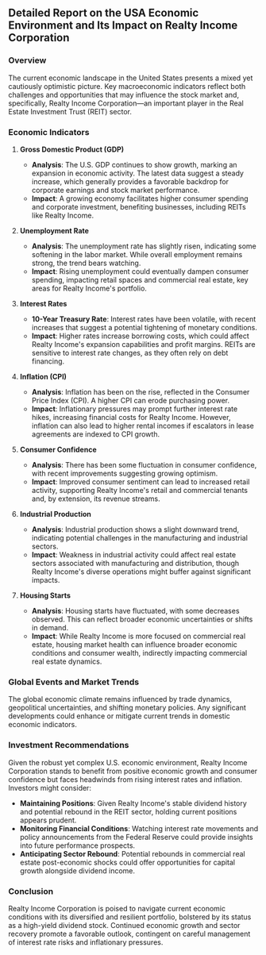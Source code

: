## Detailed Report on the USA Economic Environment and Its Impact on Realty Income Corporation

### Overview
The current economic landscape in the United States presents a mixed yet cautiously optimistic picture. Key macroeconomic indicators reflect both challenges and opportunities that may influence the stock market and, specifically, Realty Income Corporation—an important player in the Real Estate Investment Trust (REIT) sector.

### Economic Indicators

1. **Gross Domestic Product (GDP)**
   - **Analysis**: The U.S. GDP continues to show growth, marking an expansion in economic activity. The latest data suggest a steady increase, which generally provides a favorable backdrop for corporate earnings and stock market performance.
   - **Impact**: A growing economy facilitates higher consumer spending and corporate investment, benefiting businesses, including REITs like Realty Income.

2. **Unemployment Rate**
   - **Analysis**: The unemployment rate has slightly risen, indicating some softening in the labor market. While overall employment remains strong, the trend bears watching.
   - **Impact**: Rising unemployment could eventually dampen consumer spending, impacting retail spaces and commercial real estate, key areas for Realty Income's portfolio.

3. **Interest Rates**
   - **10-Year Treasury Rate**: Interest rates have been volatile, with recent increases that suggest a potential tightening of monetary conditions.
   - **Impact**: Higher rates increase borrowing costs, which could affect Realty Income's expansion capabilities and profit margins. REITs are sensitive to interest rate changes, as they often rely on debt financing.

4. **Inflation (CPI)**
   - **Analysis**: Inflation has been on the rise, reflected in the Consumer Price Index (CPI). A higher CPI can erode purchasing power.
   - **Impact**: Inflationary pressures may prompt further interest rate hikes, increasing financial costs for Realty Income. However, inflation can also lead to higher rental incomes if escalators in lease agreements are indexed to CPI growth.

5. **Consumer Confidence**
   - **Analysis**: There has been some fluctuation in consumer confidence, with recent improvements suggesting growing optimism.
   - **Impact**: Improved consumer sentiment can lead to increased retail activity, supporting Realty Income's retail and commercial tenants and, by extension, its revenue streams.

6. **Industrial Production**
   - **Analysis**: Industrial production shows a slight downward trend, indicating potential challenges in the manufacturing and industrial sectors.
   - **Impact**: Weakness in industrial activity could affect real estate sectors associated with manufacturing and distribution, though Realty Income's diverse operations might buffer against significant impacts.

7. **Housing Starts**
   - **Analysis**: Housing starts have fluctuated, with some decreases observed. This can reflect broader economic uncertainties or shifts in demand.
   - **Impact**: While Realty Income is more focused on commercial real estate, housing market health can influence broader economic conditions and consumer wealth, indirectly impacting commercial real estate dynamics.

### Global Events and Market Trends
The global economic climate remains influenced by trade dynamics, geopolitical uncertainties, and shifting monetary policies. Any significant developments could enhance or mitigate current trends in domestic economic indicators.

### Investment Recommendations
Given the robust yet complex U.S. economic environment, Realty Income Corporation stands to benefit from positive economic growth and consumer confidence but faces headwinds from rising interest rates and inflation. Investors might consider:

- **Maintaining Positions**: Given Realty Income's stable dividend history and potential rebound in the REIT sector, holding current positions appears prudent.
- **Monitoring Financial Conditions**: Watching interest rate movements and policy announcements from the Federal Reserve could provide insights into future performance prospects.
- **Anticipating Sector Rebound**: Potential rebounds in commercial real estate post-economic shocks could offer opportunities for capital growth alongside dividend income.

### Conclusion
Realty Income Corporation is poised to navigate current economic conditions with its diversified and resilient portfolio, bolstered by its status as a high-yield dividend stock. Continued economic growth and sector recovery promote a favorable outlook, contingent on careful management of interest rate risks and inflationary pressures.